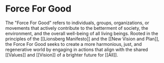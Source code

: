 # Force For Good

The "Force For Good" refers to individuals, groups, organizations, or movements that actively contribute to the betterment of society, the environment, and the overall well-being of all living beings. Rooted in the principles of the [[Lionsberg Manifesto]] and the [[New Vision and Plan]], the Force For Good seeks to create a more harmonious, just, and regenerative world by engaging in actions that align with the shared [[Values]] and [[Vision]] of a brighter future for [[All]].